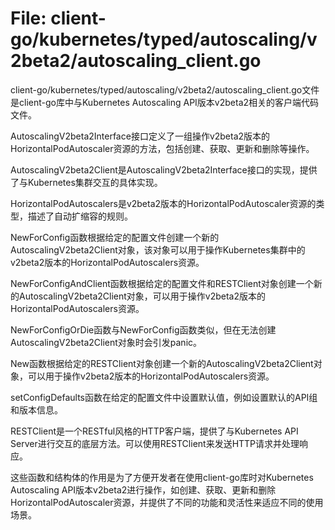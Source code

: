 # File: client-go/kubernetes/typed/autoscaling/v2beta2/autoscaling_client.go

client-go/kubernetes/typed/autoscaling/v2beta2/autoscaling_client.go文件是client-go库中与Kubernetes Autoscaling API版本v2beta2相关的客户端代码文件。

AutoscalingV2beta2Interface接口定义了一组操作v2beta2版本的HorizontalPodAutoscaler资源的方法，包括创建、获取、更新和删除等操作。

AutoscalingV2beta2Client是AutoscalingV2beta2Interface接口的实现，提供了与Kubernetes集群交互的具体实现。

HorizontalPodAutoscalers是v2beta2版本的HorizontalPodAutoscaler资源的类型，描述了自动扩缩容的规则。

NewForConfig函数根据给定的配置文件创建一个新的AutoscalingV2beta2Client对象，该对象可以用于操作Kubernetes集群中的v2beta2版本的HorizontalPodAutoscalers资源。

NewForConfigAndClient函数根据给定的配置文件和RESTClient对象创建一个新的AutoscalingV2beta2Client对象，可以用于操作v2beta2版本的HorizontalPodAutoscalers资源。

NewForConfigOrDie函数与NewForConfig函数类似，但在无法创建AutoscalingV2beta2Client对象时会引发panic。

New函数根据给定的RESTClient对象创建一个新的AutoscalingV2beta2Client对象，可以用于操作v2beta2版本的HorizontalPodAutoscalers资源。

setConfigDefaults函数在给定的配置文件中设置默认值，例如设置默认的API组和版本信息。

RESTClient是一个RESTful风格的HTTP客户端，提供了与Kubernetes API Server进行交互的底层方法。可以使用RESTClient来发送HTTP请求并处理响应。

这些函数和结构体的作用是为了方便开发者在使用client-go库时对Kubernetes Autoscaling API版本v2beta2进行操作，如创建、获取、更新和删除HorizontalPodAutoscaler资源，并提供了不同的功能和灵活性来适应不同的使用场景。

